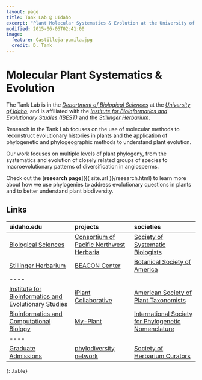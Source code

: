 ```yaml
---
layout: page
title: Tank Lab @ UIdaho
excerpt: "Plant Molecular Systematics & Evolution at the University of Idaho"
modified: 2015-06-06T02:41:00
image:
  feature: Castilleja-pumila.jpg
  credit: D. Tank
---
```

# Molecular Plant Systematics & Evolution

The Tank Lab is in the [*Department of Biological Sciences*](http://www.uidaho.edu/sci/biology) at the [*University of Idaho*](http://www.uidaho.edu), and is affiliated with the [*Institute for Bioinformatics and Evolutionary Studies (IBEST)*](http://www.ibest.uidaho.edu) and the [*Stillinger Herbarium*](http://www.uidaho.edu/herbarium).

Research in the Tank Lab focuses on the use of molecular methods to reconstruct evolutionary  histories in plants and the application of phylogenetic and phylogeographic methods to understand plant evolution. 

Our work focuses on multiple levels of plant phylogeny, from the systematics and evolution of closely related groups of species to macroevolutionary patterns of diversification in angiosperms.   

Check out the [**research page**]({{ site.url }}/research.html) to learn more about how we use phylogenies to address evolutionary questions in plants and to better understand plant biodiversity.

## Links

| uidaho.edu | projects | societies |
|:--------|:-------|:--------|
| [Biological Sciences](http://www.uidaho.edu/sci/biology)   | [Consortium of Pacific Northwest Herbaria](http://pnwherbaria.org/)   | [Society of Systematic Biologists](http://systbiol.org/)   |
| [Stillinger Herbarium](http://www.uidaho.edu/herbarium)   | [BEACON Center](http://beacon-center.org/)   | [Botanical Society of America](http://www.botany.org/)   |
|----
| [Institute for Bioinformatics and Evolutionary Studies](http://www.ibest.uidaho.edu)   | [iPlant Collaborative](http://www.iplantcollaborative.org)   | [American Society of Plant Taxonomists](http://www.aspt.net/)   |
| [Bioinformatics and Computational Biology](http://www.uidaho.edu/cogs/bcb)   | [My-Plant](https://my-plant.org)   | [International Society for Phylogenetic Nomenclature](http://phylonames.org/)   |
|----
| [Graduate Admissions](http://www.uidaho.edu/cogs/admissions)   | [phylodiversity network](http://phylodiversity.net/)   | [Society of Herbarium Curators](http://www.herbariumcurators.org/)   |
{: .table}

[^1]: Example: *domain.com/category-name/post-title*
